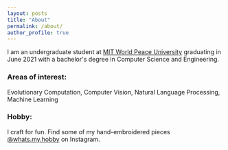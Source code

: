 ```yaml
---
layout: posts
title: "About"
permalink: /about/
author_profile: true
---
```


I am an undergraduate student at [MIT World Peace University](https://mitwpu.edu.in/) graduating in June 2021 with a bachelor's degree in Computer Science and Engineering.

### Areas of interest: 
Evolutionary Computation, Computer Vision, Natural Language Processing, Machine Learning 

### Hobby:
I craft for fun. Find some of my hand-embroidered pieces [@whats.my.hobby](https://www.instagram.com/whats.my.hobby/?hl=en) on Instagram.
